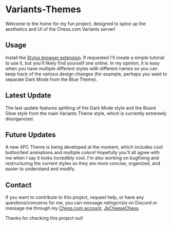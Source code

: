 # Variants-Themes
Welcome to the home for my fun project, designed to spice up the aesthetics and UI of the Chess.com Variants server!

## Usage
Install the [Stylus browser extension](https://chromewebstore.google.com/detail/stylus/clngdbkpkpeebahjckkjfobafhncgmne?hl=en&pli=1). If requested I'll create a simple tutorial to use it, but you'll likely find yourself one online. In my opinion, it is easy when you have multiple different styles with different names so you can keep track of the various design changes (for example, perhaps you want to separate Dark Mode from the Blue Theme).

## Latest Update
The last update features splitting of the Dark Mode style and the Board Glow style from the main Variants Theme style, which is currently extremely disorganized.

## Future Updates
A new 4PC Theme is being developed at the moment, which includes cool button/text animations and multiple colors! Hopefully you'll all agree with me when I say it looks incredibly cool. I'm also working on bugfixing and restructuring the current styles so they are more concise, organized, and easier to understand and modify.

## Contact
If you want to contribute to this project, request help, or have any questions/concerns for me, you can message *ratingcrisis* on Discord or message me through my <u>Chess.com account</u>, [JkCheeseChess](https://www.chess.com/member/JkCheeseChess).

Thanks for checking this project out!